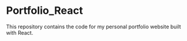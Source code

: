 # Portfolio_React
This repository contains the code for my personal portfolio website built with React.
